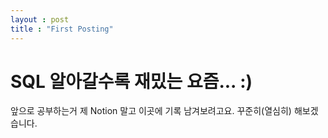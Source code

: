 ```yaml
---
layout : post
title : "First Posting"
---
```


# SQL 알아갈수록 재밌는 요즘... :)

앞으로 공부하는거 제 Notion 말고 이곳에 기록 남겨보려고요.
꾸준히(열심히) 해보겠습니다.
